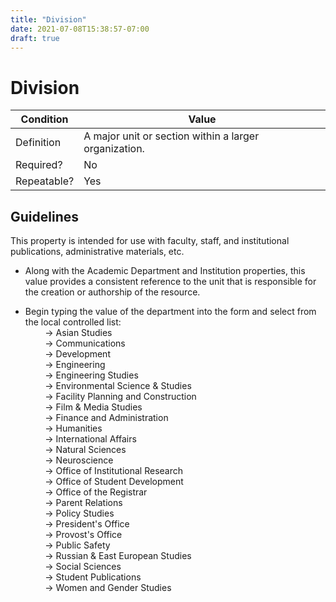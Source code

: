 ```yaml
---
title: "Division"
date: 2021-07-08T15:38:57-07:00
draft: true
---
```


# Division

| Condition  | Value |
|-------------|---------------------------|
| Definition  |  A major unit or section within a larger organization. |
| Required?   | No                        |
| Repeatable? | Yes                        |

## Guidelines

This property is intended for use with faculty, staff, and institutional publications, administrative materials, etc.

-  Along with the Academic Department and Institution properties, this value provides a consistent reference to the unit that is responsible for the creation or authorship of the resource.

- Begin typing the value of the department into the form and select from the local controlled list: \
&nbsp;&nbsp;&nbsp;&nbsp;&nbsp;&nbsp;&nbsp;&nbsp;&rarr; Asian Studies \
&nbsp;&nbsp;&nbsp;&nbsp;&nbsp;&nbsp;&nbsp;&nbsp;&rarr; Communications \
&nbsp;&nbsp;&nbsp;&nbsp;&nbsp;&nbsp;&nbsp;&nbsp;&rarr; Development \
&nbsp;&nbsp;&nbsp;&nbsp;&nbsp;&nbsp;&nbsp;&nbsp;&rarr; Engineering \
&nbsp;&nbsp;&nbsp;&nbsp;&nbsp;&nbsp;&nbsp;&nbsp;&rarr; Engineering Studies \
&nbsp;&nbsp;&nbsp;&nbsp;&nbsp;&nbsp;&nbsp;&nbsp;&rarr; Environmental Science & Studies \
&nbsp;&nbsp;&nbsp;&nbsp;&nbsp;&nbsp;&nbsp;&nbsp;&rarr; Facility Planning and Construction \
&nbsp;&nbsp;&nbsp;&nbsp;&nbsp;&nbsp;&nbsp;&nbsp;&rarr; Film & Media Studies \
&nbsp;&nbsp;&nbsp;&nbsp;&nbsp;&nbsp;&nbsp;&nbsp;&rarr; Finance and Administration \
&nbsp;&nbsp;&nbsp;&nbsp;&nbsp;&nbsp;&nbsp;&nbsp;&rarr; Humanities \
&nbsp;&nbsp;&nbsp;&nbsp;&nbsp;&nbsp;&nbsp;&nbsp;&rarr; International Affairs \
&nbsp;&nbsp;&nbsp;&nbsp;&nbsp;&nbsp;&nbsp;&nbsp;&rarr; Natural Sciences \
&nbsp;&nbsp;&nbsp;&nbsp;&nbsp;&nbsp;&nbsp;&nbsp;&rarr; Neuroscience \
&nbsp;&nbsp;&nbsp;&nbsp;&nbsp;&nbsp;&nbsp;&nbsp;&rarr; Office of Institutional Research \
&nbsp;&nbsp;&nbsp;&nbsp;&nbsp;&nbsp;&nbsp;&nbsp;&rarr; Office of Student Development \
&nbsp;&nbsp;&nbsp;&nbsp;&nbsp;&nbsp;&nbsp;&nbsp;&rarr; Office of the Registrar \
&nbsp;&nbsp;&nbsp;&nbsp;&nbsp;&nbsp;&nbsp;&nbsp;&rarr; Parent Relations \
&nbsp;&nbsp;&nbsp;&nbsp;&nbsp;&nbsp;&nbsp;&nbsp;&rarr; Policy Studies \
&nbsp;&nbsp;&nbsp;&nbsp;&nbsp;&nbsp;&nbsp;&nbsp;&rarr; President's Office \
&nbsp;&nbsp;&nbsp;&nbsp;&nbsp;&nbsp;&nbsp;&nbsp;&rarr; Provost's Office \
&nbsp;&nbsp;&nbsp;&nbsp;&nbsp;&nbsp;&nbsp;&nbsp;&rarr; Public Safety \
&nbsp;&nbsp;&nbsp;&nbsp;&nbsp;&nbsp;&nbsp;&nbsp;&rarr; Russian & East European Studies \
&nbsp;&nbsp;&nbsp;&nbsp;&nbsp;&nbsp;&nbsp;&nbsp;&rarr; Social Sciences \
&nbsp;&nbsp;&nbsp;&nbsp;&nbsp;&nbsp;&nbsp;&nbsp;&rarr; Student Publications \
&nbsp;&nbsp;&nbsp;&nbsp;&nbsp;&nbsp;&nbsp;&nbsp;&rarr; Women and Gender Studies
